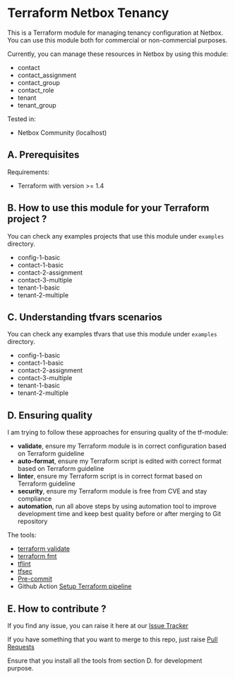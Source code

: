 # Terraform Netbox Tenancy

This is a Terraform module for managing tenancy configuration at Netbox. You can use this module both for commercial or non-commercial purposes.

Currently, you can manage these resources in Netbox by using this module:

- contact
- contact_assignment
- contact_group
- contact_role
- tenant
- tenant_group

Tested in:

- Netbox Community (localhost)

## A. Prerequisites

Requirements:

- Terraform with version >= 1.4

## B. How to use this module for your Terraform project ?

You can check any examples projects that use this module under `examples` directory.

- config-1-basic
- contact-1-basic
- contact-2-assignment
- contact-3-multiple
- tenant-1-basic
- tenant-2-multiple

## C. Understanding tfvars scenarios

You can check any examples tfvars that use this module under `examples` directory.

- config-1-basic
- contact-1-basic
- contact-2-assignment
- contact-3-multiple
- tenant-1-basic
- tenant-2-multiple

## D. Ensuring quality

I am trying to follow these approaches for ensuring quality of the tf-module:

- **validate**, ensure my Terraform module is in correct configuration based on Terraform guideline
- **auto-format**, ensure my Terraform script is edited with correct format based on Terraform guideline
- **linter**, ensure my Terraform script is in correct format based on Terraform guideline
- **security**, ensure my Terraform module is free from CVE and stay compliance
- **automation**, run all above steps by using automation tool to improve development time and keep best quality before or after merging to Git repository


The tools:

- [terraform validate](https://developer.hashicorp.com/terraform/cli/commands)
- [terraform fmt](https://developer.hashicorp.com/terraform/cli/commands)
- [tflint](https://github.com/terraform-lint48ers/tflint)
- [tfsec](https://github.com/aquasecurity/tfsec)
- [Pre-commit](https://pre-commit.com/)
- Github Action [Setup Terraform pipeline](https://github.com/hashicorp/setup-terraform)

## E. How to contribute ?

If you find any issue, you can raise it here at our [Issue Tracker](https://github.com/ridwanbejo/terraform-netbox-tenancy/issues)

If you have something that you want to merge to this repo, just raise [Pull Requests](https://github.com/ridwanbejo/terraform-netbox-tenancy/pulls)

Ensure that you install all the tools from section D. for development purpose.
